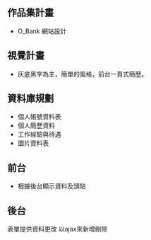 ## 作品集計畫
- O_Bank 網站設計


## 視覺計畫
- 灰底黑字為主，簡單的風格，前台一頁式簡歷。

## 資料庫規劃
- 個人帳號資料表
- 個人簡歷資料
- 工作經驗與待遇
-  圖片資料表

## 前台
- 根據後台顯示資料及頭貼 

## 後台
表單提供資料更改 以ajax來新增刪除